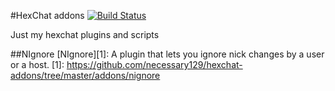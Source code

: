 #HexChat addons [![Build Status](https://travis-ci.org/necessary129/hexchat-addons.svg?branch=master)](https://travis-ci.org/necessary129/hexchat-addons)

Just my hexchat plugins and scripts

##NIgnore
[NIgnore][1]: A plugin that lets you ignore nick changes by a user or a host.
[1]:  https://github.com/necessary129/hexchat-addons/tree/master/addons/nignore